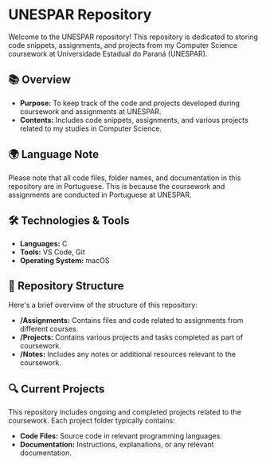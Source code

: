 # UNESPAR Repository

Welcome to the UNESPAR repository! This repository is dedicated to storing code snippets, assignments, and projects from my Computer Science coursework at Universidade Estadual do Paraná (UNESPAR).

## 📚 Overview

- **Purpose:** To keep track of the code and projects developed during coursework and assignments at UNESPAR.
- **Contents:** Includes code snippets, assignments, and various projects related to my studies in Computer Science.

## 🌍 Language Note

Please note that all code files, folder names, and documentation in this repository are in Portuguese. This is because the coursework and assignments are conducted in Portuguese at UNESPAR.

## 🛠️ Technologies & Tools

- **Languages:** C
- **Tools:** VS Code, Git
- **Operating System:** macOS

## 📁 Repository Structure

Here's a brief overview of the structure of this repository:

- **/Assignments:** Contains files and code related to assignments from different courses.
- **/Projects:** Contains various projects and tasks completed as part of coursework.
- **/Notes:** Includes any notes or additional resources relevant to the coursework.

## 🔍 Current Projects

This repository includes ongoing and completed projects related to the coursework. Each project folder typically contains:

- **Code Files:** Source code in relevant programming languages.
- **Documentation:** Instructions, explanations, or any relevant documentation.
